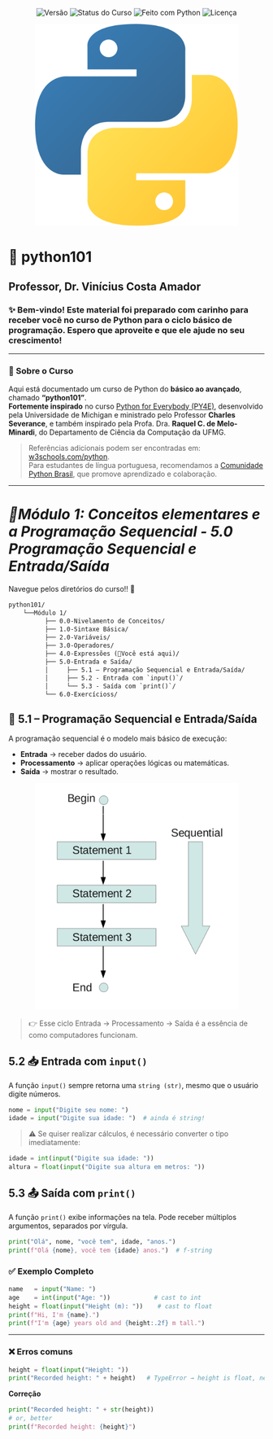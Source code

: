 <p align="center">
  <img src="https://img.shields.io/badge/versão-1.0-blue" alt="Versão">
  <img src="https://img.shields.io/badge/status-em%20desenvolvimento-yellow" alt="Status do Curso">
  <img src="https://img.shields.io/badge/feito%20com-Python%203.x-blue?logo=python&logoColor=white" alt="Feito com Python">
  <img src="https://img.shields.io/badge/licença-MIT-green" alt="Licença">
</p>

<p align="center">
  <img src="assets/banner_python101.png" width="400" alt="Python101 Logo">
</p>

# 🐍 python101
## Professor, Dr. Vinícius Costa Amador 
### ✨ Bem-vindo! Este material foi preparado com carinho para receber você no curso de Python para o ciclo básico de programação. Espero que aproveite e que ele ajude no seu crescimento! 
---
### 📍 Sobre o Curso
Aqui está documentado um curso de Python do **básico ao avançado**, chamado **“python101”**.  
**Fortemente inspirado** no curso [Python for Everybody (PY4E)](https://www.py4e.com/), desenvolvido pela Universidade de Michigan e ministrado pelo Professor **Charles Severance**, e também inspirado pela Profa. Dra. **Raquel C. de Melo-Minardi**, do Departamento de Ciência da Computação da UFMG.  

> Referências adicionais podem ser encontradas em: [w3schools.com/python](https://www.w3schools.com/python/default.asp).  
Para estudantes de língua portuguesa, recomendamos a [Comunidade Python Brasil](https://python.org.br/), que promove aprendizado e colaboração.
---
# *📘Módulo 1: Conceitos elementares e a Programação Sequencial - 5.0 Programação Sequencial e Entrada/Saída*
Navegue pelos diretórios do curso!! 📍
```
python101/
    └──Módulo 1/
          ├── 0.0-Nivelamento de Conceitos/
          ├── 1.0-Sintaxe Básica/
          ├── 2.0-Variáveis/
          ├── 3.0-Operadores/
          ├── 4.0-Expressões (📍Você está aqui)/
          ├── 5.0-Entrada e Saída/
          │     ├── 5.1 – Programação Sequencial e Entrada/Saída/
          │     ├── 5.2 - Entrada com `input()`/
          │     └── 5.3 - Saída com `print()`/          
          └── 6.0-Exercícioss/
```

## 🐍 5.1 – Programação Sequencial e Entrada/Saída
A programação sequencial é o modelo mais básico de execução:

- **Entrada** → receber dados do usuário.
- **Processamento** → aplicar operações lógicas ou matemáticas.
- **Saída** → mostrar o resultado.

<p align="center">
  <img src="assets/sequencial.png" width="400" alt="sequencial">
</p>

> 👉 Esse ciclo Entrada → Processamento → Saída é a essência de como computadores funcionam.

## 5.2 📥 Entrada com `input()`
A função `input()` sempre retorna uma `string (str)`, mesmo que o usuário digite números.
```python
nome = input("Digite seu nome: ")
idade = input("Digite sua idade: ")  # ainda é string!
```
> ⚠️ Se quiser realizar cálculos, é necessário converter o tipo imediatamente:

```python
idade = int(input("Digite sua idade: "))
altura = float(input("Digite sua altura em metros: "))
```

## 5.3 📤 Saída com `print()`

A função `print()` exibe informações na tela. Pode receber múltiplos argumentos, separados por vírgula.
```python
print("Olá", nome, "você tem", idade, "anos.")
print(f"Olá {nome}, você tem {idade} anos.")  # f-string
```

### ✅ Exemplo Completo
```python
name   = input("Name: ")
age    = int(input("Age: "))            # cast to int
height = float(input("Height (m): "))    # cast to float
print(f"Hi, I'm {name}.")
print(f"I'm {age} years old and {height:.2f} m tall.")
```
---
### ❌ Erros comuns
```python
height = float(input("Height: "))
print("Recorded height: " + height)   # TypeError → height is float, needs str
```
**Correção**
```python
print("Recorded height: " + str(height))
# or, better
print(f"Recorded height: {height}")
```